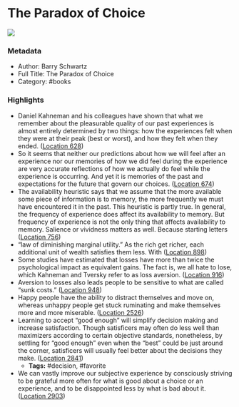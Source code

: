 # The Paradox of Choice

![](https://images-na.ssl-images-amazon.com/images/I/41M211eZbvL._SL200_.jpg)

### Metadata

- Author: Barry Schwartz
- Full Title: The Paradox of Choice
- Category: #books

### Highlights

- Daniel Kahneman and his colleagues have shown that what we remember about the pleasurable quality of our past experiences is almost entirely determined by two things: how the experiences felt when they were at their peak (best or worst), and how they felt when they ended. ([Location 628](https://readwise.io/to_kindle?action=open&asin=B000TDGGVU&location=628))
- So it seems that neither our predictions about how we will feel after an experience nor our memories of how we did feel during the experience are very accurate reflections of how we actually do feel while the experience is occurring. And yet it is memories of the past and expectations for the future that govern our choices. ([Location 674](https://readwise.io/to_kindle?action=open&asin=B000TDGGVU&location=674))
- The availability heuristic says that we assume that the more available some piece of information is to memory, the more frequently we must have encountered it in the past. This heuristic is partly true. In general, the frequency of experience does affect its availability to memory. But frequency of experience is not the only thing that affects availability to memory. Salience or vividness matters as well. Because starting letters ([Location 756](https://readwise.io/to_kindle?action=open&asin=B000TDGGVU&location=756))
- “law of diminishing marginal utility.” As the rich get richer, each additional unit of wealth satisfies them less. With ([Location 898](https://readwise.io/to_kindle?action=open&asin=B000TDGGVU&location=898))
- Some studies have estimated that losses have more than twice the psychological impact as equivalent gains. The fact is, we all hate to lose, which Kahneman and Tversky refer to as loss aversion. ([Location 916](https://readwise.io/to_kindle?action=open&asin=B000TDGGVU&location=916))
- Aversion to losses also leads people to be sensitive to what are called “sunk costs.” ([Location 948](https://readwise.io/to_kindle?action=open&asin=B000TDGGVU&location=948))
- Happy people have the ability to distract themselves and move on, whereas unhappy people get stuck ruminating and make themselves more and more miserable. ([Location 2526](https://readwise.io/to_kindle?action=open&asin=B000TDGGVU&location=2526))
- Learning to accept “good enough” will simplify decision making and increase satisfaction. Though satisficers may often do less well than maximizers according to certain objective standards, nonetheless, by settling for “good enough” even when the “best” could be just around the corner, satisficers will usually feel better about the decisions they make. ([Location 2841](https://readwise.io/to_kindle?action=open&asin=B000TDGGVU&location=2841))
    - **Tags:** #decision, #favorite
- We can vastly improve our subjective experience by consciously striving to be grateful more often for what is good about a choice or an experience, and to be disappointed less by what is bad about it. ([Location 2903](https://readwise.io/to_kindle?action=open&asin=B000TDGGVU&location=2903))
